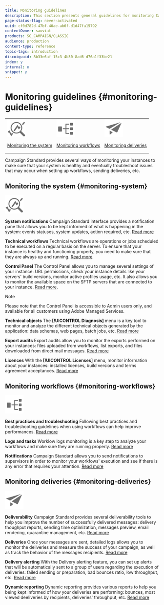 ```yaml
---
title: Monitoring guidelines
description: This section presents general guidelines for monitoring Campaign Standard.
page-status-flag: never-activated
uuid: cf0d782d-47bf-40ae-ab6f-d1d47fa15792
contentOwner: sauviat
products: SG_CAMPAIGN/CLASSIC
audience: production
content-type: reference
topic-tags: introduction
discoiquuid: 8b33e6af-15c3-4b30-8ad6-d76a1f33be21
index: y
internal: n
snippet: y
---
```


# Monitoring guidelines {#monitoring-guidelines}

<table>
<tr><td><img src="assets/do-not-localize/icon_system.svg" width="60px"><p><a href="#monitoring-system">Monitoring the system</a></p></td>
<td><img src="assets/do-not-localize/icon_workflows.svg" width="60px"><p><a href="#moniroting-workflows">Monitoring workflows</a></p></td>
<td><img src="assets/do-not-localize/icon_send.svg" width="60px"><p><a href="#monitoring-deliveries">Monitoring deliveries</a></p></td></tr>
</table>

Campaign Standard provides several ways of monitoring your instances to make sure that your system is healthy and eventually troubleshoot issues that may occur when setting up workflows, sending deliveries, etc.

## Monitoring the system {#monitoring-system}

<img src="assets/do-not-localize/icon_system.svg" width="60px">

**System notifications**
Campaign Standard interface provides a notification pane that allows you to be kept informed of what is happening in the system: events statuses, system updates, action required, etc. [Read more](../../start/using/interface-description.md#top-bar)


**Technical workflows**
Technical workflows are operations or jobs scheduled to be executed on a regular basis on the server. To ensure that your instance is healthy and functioning properly, you need to make sure that they are always up and running. [Read more](../../administration/using/technical-workflows.md)

**Control Panel**
The Control Panel allows you to manage several settings of your instance: URL permissions, check your instance details like your servers' build versions, monitor active profiles usage, etc. It also allows you to monitor the available space on the SFTP servers that are connected to your instance. [Read more](https://docs.adobe.com/content/help/en/control-panel/using/control-panel-home.html).

>[!NOTE]
>
>Please note that the Control Panel is accessible to Admin users only, and available for all customers using Adobe Managed Services.

**Technical objects**
The **[!UICONTROL Diagnosis]** menu is a key tool to monitor and analyze the different technical objects generated by the application: data schemas, web pages, batch jobs, etc. [Read more](../../developing/using/monitoring-data-model-changes.md)

**Export audits**
Export audits allow you to monitor the exports performed on your instances: files uploaded from workflows, list exports, and files downloaded from direct mail messages.
[Read more](../../administration/using/auditing-export-logs.md)

**Licences**
With the **[!UICONTROL Licenses]** menu, monitor information about your instances: installed licenses, build versions and terms agreement acceptances.
[Read more](../../administration/using/licenses.md)

## Monitoring workflows {#monitoring-workflows}

<img src="assets/do-not-localize/icon_workflows.svg" width="60px">

**Best practices and troubleshooting**
Following best practices and troubleshooting guidelines when using workflows can help improve performances.
[Read more](../../automating/using/best-practices-workflows.md)

**Logs and tasks**
Worklow logs monitoring is a key step to analyze your workflows and make sure they are running properly.
[Read more](../../automating/using/monitoring-workflow-execution.md#workflow-log-and-tasks)

**Notifications**
Campaign Standard allows you to send notifications to supervisors in order to monitor your workfows' execution and see if there is any error that requires your attention.
[Read more](../../automating/using/monitoring-workflow-execution.md#error-management)

## Monitoring deliveries {#monitoring-deliveries}

<img src="assets/do-not-localize/icon_send.svg" width="60px">

**Deliverability**
Campaign Standard provides several deliverability tools to help you improve the number of successfully delivered messages: delivery thoughput reports, sending time optimization, messages preview, email rendering, quarantine management, etc.
[Read more](../../sending/using/about-deliverability.md)

**Deliveries**
Once your messages are sent, detailed logs allows you to monitor the deliveries and measure the success of your campaign, as well as track the behavior of the messages recipients.
[Read more](../../sending/using/monitoring-a-delivery.md)

**Delivery alerting**
With the Delivery alerting feature, you can set up alerts that will be automatically sent to a group of users regarding the execution of deliveries: failed sending or preparation, bad bounces ratio, low throughput, etc.
[Read more](../../sending/using/receiving-alerts-when-failures-happen.md)

**Dynamic reporting**
Dynamic reporting provides various reports to help you being kept informed of how your deliveries are performing: bounces, most viewed deeliveries by recipients, deliveries' throughput, etc.
[Read more](../../reporting/using/about-dynamic-reports.md)
